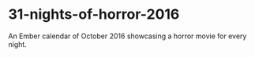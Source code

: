 # 31-nights-of-horror-2016
An Ember calendar of October 2016 showcasing a horror movie for every night.
